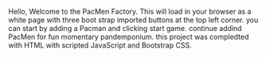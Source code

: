 Hello, Welcome to the PacMen Factory.
This will load in your browser as a white page with three boot strap imported buttons at the top left corner. you can start by adding a Pacman and clicking start game. continue addind PacMen for fun momentary pandemponium. this project was compledted with HTML with scripted JavaScript and Bootstrap CSS.

